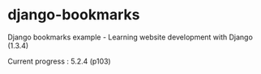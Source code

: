 django-bookmarks
================

Django bookmarks example - Learning website development with Django (1.3.4)

Current progress : 5.2.4 (p103)